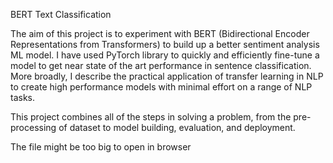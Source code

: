 BERT Text Classification

The aim of this project is to experiment with BERT (Bidirectional Encoder Representations from Transformers) to build up a better sentiment analysis ML model. I have used PyTorch library to quickly and efficiently fine-tune a model to get near state of the art performance in sentence classification. More broadly, I describe the practical application of transfer learning in NLP to create high performance models with minimal effort on a range of NLP tasks.

This project combines all of the steps in solving a problem, from the pre-processing of dataset to model building, evaluation, and deployment. 

The file might be too big to open in browser

